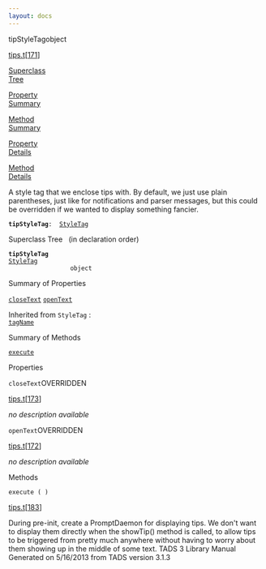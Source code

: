```yaml
---
layout: docs
---
```

<span class="title">tipStyleTag</span><span class="type">object</span>

[tips.t](../file/tips.t.html)\[[171](../source/tips.t.html#171)\]

[Superclass  
Tree](#_SuperClassTree_)

[Property  
Summary](#_PropSummary_)

[Method  
Summary](#_MethodSummary_)

[Property  
Details](#_Properties_)

[Method  
Details](#_Methods_)



A style tag that we enclose tips with. By default, we just use plain
parentheses, just like for notifications and parser messages, but this
could be overridden if we wanted to display something fancier.

**`tipStyleTag`**` :   `[`StyleTag`](../object/StyleTag.html)



<span id="_SuperClassTree_"></span>



<span class="hdln">Superclass Tree</span>   (in declaration order)



**`tipStyleTag`**  
[`StyleTag`](../object/StyleTag.html)  
`                 object`  
<span id="_PropSummary_"></span>



<span class="hdln">Summary of Properties</span>  



[`closeText`](#closeText) [`openText`](#openText)

Inherited from `StyleTag` :  
[`tagName`](../object/StyleTag.html#tagName)

<span id="_MethodSummary_"></span>



<span class="hdln">Summary of Methods</span>  



[`execute`](#execute)



<span id="_Properties_"></span>



<span class="hdln">Properties</span>  



<span id="closeText"></span>

`closeText`<span class="rem">OVERRIDDEN</span>

[tips.t](../file/tips.t.html)\[[173](../source/tips.t.html#173)\]



*no description available*



<span id="openText"></span>

`openText`<span class="rem">OVERRIDDEN</span>

[tips.t](../file/tips.t.html)\[[172](../source/tips.t.html#172)\]



*no description available*



<span id="_Methods_"></span>



<span class="hdln">Methods</span>  



<span id="execute"></span>

`execute ( )`

[tips.t](../file/tips.t.html)\[[183](../source/tips.t.html#183)\]



During pre-init, create a PromptDaemon for displaying tips. We don't
want to display them directly when the showTip() method is called, to
allow tips to be triggered from pretty much anywhere without having to
worry about them showing up in the middle of some text.
TADS 3 Library Manual  
Generated on 5/16/2013 from TADS version 3.1.3


